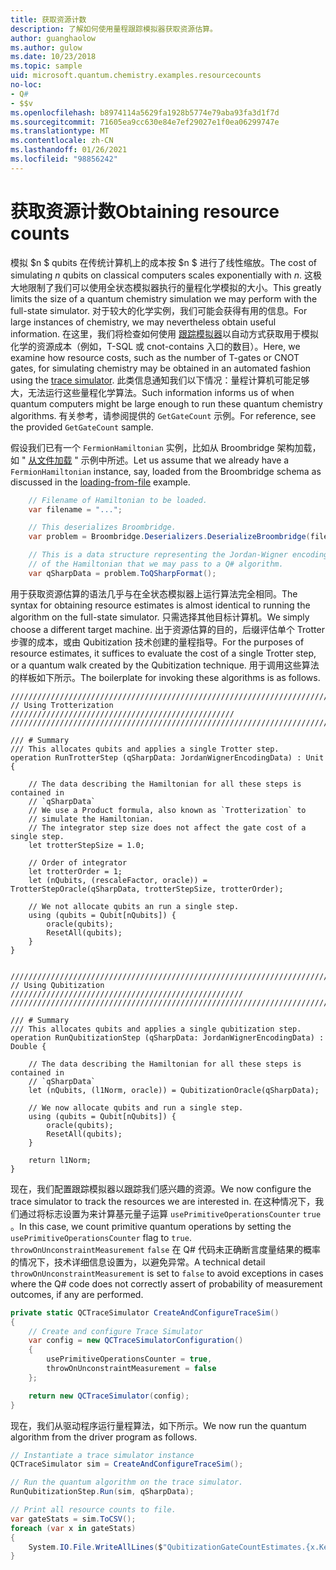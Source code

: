 ```yaml
---
title: 获取资源计数
description: 了解如何使用量程跟踪模拟器获取资源估算。
author: guanghaolow
ms.author: gulow
ms.date: 10/23/2018
ms.topic: sample
uid: microsoft.quantum.chemistry.examples.resourcecounts
no-loc:
- Q#
- $$v
ms.openlocfilehash: b8974114a5629fa1928b5774e79aba93fa3d1f7d
ms.sourcegitcommit: 71605ea9cc630e84e7ef29027e1f0ea06299747e
ms.translationtype: MT
ms.contentlocale: zh-CN
ms.lasthandoff: 01/26/2021
ms.locfileid: "98856242"
---
```

# <a name="obtaining-resource-counts"></a><span data-ttu-id="f9900-103">获取资源计数</span><span class="sxs-lookup"><span data-stu-id="f9900-103">Obtaining resource counts</span></span>

<span data-ttu-id="f9900-104">模拟 $n $ qubits 在传统计算机上的成本按 $n $ 进行了线性缩放。</span><span class="sxs-lookup"><span data-stu-id="f9900-104">The cost of simulating $n$ qubits on classical computers scales exponentially with $n$.</span></span> <span data-ttu-id="f9900-105">这极大地限制了我们可以使用全状态模拟器执行的量程化学模拟的大小。</span><span class="sxs-lookup"><span data-stu-id="f9900-105">This greatly limits the size of a quantum chemistry simulation we may perform with the full-state simulator.</span></span> <span data-ttu-id="f9900-106">对于较大的化学实例，我们可能会获得有用的信息。</span><span class="sxs-lookup"><span data-stu-id="f9900-106">For large instances of chemistry, we may nevertheless obtain useful information.</span></span> <span data-ttu-id="f9900-107">在这里，我们将检查如何使用 [跟踪模拟器](xref:microsoft.quantum.machines.qc-trace-simulator.intro)以自动方式获取用于模拟化学的资源成本（例如，T-SQL 或 cnot-contains 入口的数目）。</span><span class="sxs-lookup"><span data-stu-id="f9900-107">Here, we examine how resource costs, such as the number of T-gates or CNOT gates, for simulating chemistry may be obtained in an automated fashion using the [trace simulator](xref:microsoft.quantum.machines.qc-trace-simulator.intro).</span></span> <span data-ttu-id="f9900-108">此类信息通知我们以下情况：量程计算机可能足够大，无法运行这些量程化学算法。</span><span class="sxs-lookup"><span data-stu-id="f9900-108">Such information informs us of when quantum computers might be large enough to run these quantum chemistry algorithms.</span></span> <span data-ttu-id="f9900-109">有关参考，请参阅提供的 `GetGateCount` 示例。</span><span class="sxs-lookup"><span data-stu-id="f9900-109">For reference, see the provided `GetGateCount` sample.</span></span>

<span data-ttu-id="f9900-110">假设我们已有一个 `FermionHamiltonian` 实例，比如从 Broombridge 架构加载，如 " [从文件加载](xref:microsoft.quantum.chemistry.examples.loadhamiltonian) " 示例中所述。</span><span class="sxs-lookup"><span data-stu-id="f9900-110">Let us assume that we already have a `FermionHamiltonian` instance, say, loaded from the Broombridge schema as discussed in the [loading-from-file](xref:microsoft.quantum.chemistry.examples.loadhamiltonian) example.</span></span> 

```csharp
    // Filename of Hamiltonian to be loaded.
    var filename = "...";

    // This deserializes Broombridge.
    var problem = Broombridge.Deserializers.DeserializeBroombridge(filename).ProblemDescriptions.First();

    // This is a data structure representing the Jordan-Wigner encoding 
    // of the Hamiltonian that we may pass to a Q# algorithm.
    var qSharpData = problem.ToQSharpFormat();
```

<span data-ttu-id="f9900-111">用于获取资源估算的语法几乎与在全状态模拟器上运行算法完全相同。</span><span class="sxs-lookup"><span data-stu-id="f9900-111">The syntax for obtaining resource estimates is almost identical to running the algorithm on the full-state simulator.</span></span> <span data-ttu-id="f9900-112">只需选择其他目标计算机。</span><span class="sxs-lookup"><span data-stu-id="f9900-112">We simply choose a different target machine.</span></span> <span data-ttu-id="f9900-113">出于资源估算的目的，后缀评估单个 Trotter 步骤的成本，或由 Qubitization 技术创建的量程指导。</span><span class="sxs-lookup"><span data-stu-id="f9900-113">For the purposes of resource estimates, it suffices to evaluate the cost of a single Trotter step, or a quantum walk created by the Qubitization technique.</span></span> <span data-ttu-id="f9900-114">用于调用这些算法的样板如下所示。</span><span class="sxs-lookup"><span data-stu-id="f9900-114">The boilerplate for invoking these algorithms is as follows.</span></span>

```qsharp
//////////////////////////////////////////////////////////////////////////
// Using Trotterization //////////////////////////////////////////////////
//////////////////////////////////////////////////////////////////////////

/// # Summary
/// This allocates qubits and applies a single Trotter step.
operation RunTrotterStep (qSharpData: JordanWignerEncodingData) : Unit {
    
    // The data describing the Hamiltonian for all these steps is contained in
    // `qSharpData`
    // We use a Product formula, also known as `Trotterization` to
    // simulate the Hamiltonian.
    // The integrator step size does not affect the gate cost of a single step.
    let trotterStepSize = 1.0;
    
    // Order of integrator
    let trotterOrder = 1;
    let (nQubits, (rescaleFactor, oracle)) = TrotterStepOracle(qSharpData, trotterStepSize, trotterOrder);
    
    // We not allocate qubits an run a single step.
    using (qubits = Qubit[nQubits]) {
        oracle(qubits);
        ResetAll(qubits);
    }
}


//////////////////////////////////////////////////////////////////////////
// Using Qubitization ////////////////////////////////////////////////////
//////////////////////////////////////////////////////////////////////////

/// # Summary
/// This allocates qubits and applies a single qubitization step.
operation RunQubitizationStep (qSharpData: JordanWignerEncodingData) : Double {
    
    // The data describing the Hamiltonian for all these steps is contained in
    // `qSharpData`
    let (nQubits, (l1Norm, oracle)) = QubitizationOracle(qSharpData);
    
    // We now allocate qubits and run a single step.
    using (qubits = Qubit[nQubits]) {
        oracle(qubits);
        ResetAll(qubits);
    }
    
    return l1Norm;
}
```

<span data-ttu-id="f9900-115">现在，我们配置跟踪模拟器以跟踪我们感兴趣的资源。</span><span class="sxs-lookup"><span data-stu-id="f9900-115">We now configure the trace simulator to track the resources we are interested in.</span></span> <span data-ttu-id="f9900-116">在这种情况下，我们通过将标志设置为来计算基元量子运算 `usePrimitiveOperationsCounter` `true` 。</span><span class="sxs-lookup"><span data-stu-id="f9900-116">In this case, we count primitive quantum operations by setting the `usePrimitiveOperationsCounter` flag to `true`.</span></span> <span data-ttu-id="f9900-117">`throwOnUnconstraintMeasurement` `false` 在 Q# 代码未正确断言度量结果的概率的情况下，技术详细信息设置为，以避免异常。</span><span class="sxs-lookup"><span data-stu-id="f9900-117">A technical detail `throwOnUnconstraintMeasurement` is set to `false` to avoid exceptions in cases where the Q# code does not correctly assert of probability of measurement outcomes, if any are performed.</span></span>

```csharp
private static QCTraceSimulator CreateAndConfigureTraceSim()
{
    // Create and configure Trace Simulator
    var config = new QCTraceSimulatorConfiguration()
    {
        usePrimitiveOperationsCounter = true,
        throwOnUnconstraintMeasurement = false
    };

    return new QCTraceSimulator(config);
}
```

<span data-ttu-id="f9900-118">现在，我们从驱动程序运行量程算法，如下所示。</span><span class="sxs-lookup"><span data-stu-id="f9900-118">We now run the quantum algorithm from the driver program as follows.</span></span>

```csharp
// Instantiate a trace simulator instance
QCTraceSimulator sim = CreateAndConfigureTraceSim();

// Run the quantum algorithm on the trace simulator.
RunQubitizationStep.Run(sim, qSharpData);

// Print all resource counts to file.
var gateStats = sim.ToCSV();
foreach (var x in gateStats)
{
    System.IO.File.WriteAllLines($"QubitizationGateCountEstimates.{x.Key}.csv", new string[] { x.Value });
}
```